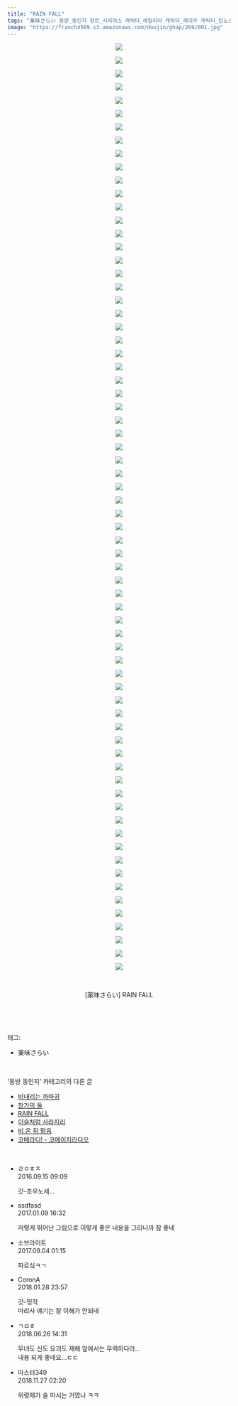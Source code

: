 ```yaml
---
title: "RAIN FALL"
tags: "薬味さらい 동방_동인지 장르_시리어스 캐릭터_레밀리아 캐릭터_레이무 캐릭터_린노스케 캐릭터_마리사 캐릭터_메이링 캐릭터_모미지 캐릭터_모코우 캐릭터_무라사 캐릭터_미코 캐릭터_사나에 캐릭터_사쿠야 캐릭터_세이가 캐릭터_쇼 캐릭터_스와코 캐릭터_스이카 캐릭터_시키에이키 캐릭터_아야 캐릭터_아큐 캐릭 터_앨리스 캐릭터_야마메 캐릭터_에이린 캐릭터_유카리 캐릭터_이치린 캐릭터_카구야 캐릭터_케이네 캐릭터_코마치 캐릭터_텐시 캐릭터_토지코 캐릭터_파르시 캐릭터_파츄리 캐릭터_하타테 캐릭터_후토 캐릭터_히지리"
image: "https://franch4569.s3.amazonaws.com/doujin/ghap/269/001.jpg"
---
```

<div class="article">
<p style="text-align: center; clear: none; float: none;"><img src="{{ site.imgserver2 }}/ghap/269/001.jpg"/></p>
<p style="text-align: center; clear: none; float: none;"><img src="{{ site.imgserver2 }}/ghap/269/002.jpg"/></p>
<p style="text-align: center; clear: none; float: none;"><img src="{{ site.imgserver2 }}/ghap/269/003.jpg"/></p>
<p style="text-align: center; clear: none; float: none;"><img src="{{ site.imgserver2 }}/ghap/269/004.jpg"/></p>
<p style="text-align: center; clear: none; float: none;"><img src="{{ site.imgserver2 }}/ghap/269/005.jpg"/></p>
<p style="text-align: center; clear: none; float: none;"><img src="{{ site.imgserver2 }}/ghap/269/006.jpg"/></p>
<p style="text-align: center; clear: none; float: none;"><img src="{{ site.imgserver2 }}/ghap/269/007.jpg"/></p>
<p style="text-align: center; clear: none; float: none;"><img src="{{ site.imgserver2 }}/ghap/269/008.jpg"/></p>
<p style="text-align: center; clear: none; float: none;"><img src="{{ site.imgserver2 }}/ghap/269/009.jpg"/></p>
<p style="text-align: center; clear: none; float: none;"><img src="{{ site.imgserver2 }}/ghap/269/010.jpg"/></p>
<p style="text-align: center; clear: none; float: none;"><img src="{{ site.imgserver2 }}/ghap/269/011.jpg"/></p>
<p style="text-align: center; clear: none; float: none;"><img src="{{ site.imgserver2 }}/ghap/269/012.jpg"/></p>
<p style="text-align: center; clear: none; float: none;"><img src="{{ site.imgserver2 }}/ghap/269/013.jpg"/></p>
<p style="text-align: center; clear: none; float: none;"><img src="{{ site.imgserver2 }}/ghap/269/014.jpg"/></p>
<p style="text-align: center; clear: none; float: none;"><img src="{{ site.imgserver2 }}/ghap/269/015.jpg"/></p>
<p style="text-align: center; clear: none; float: none;"><img src="{{ site.imgserver2 }}/ghap/269/016.jpg"/></p>
<p style="text-align: center; clear: none; float: none;"><img src="{{ site.imgserver2 }}/ghap/269/017.jpg"/></p>
<p style="text-align: center; clear: none; float: none;"><img src="{{ site.imgserver2 }}/ghap/269/018.jpg"/></p>
<p style="text-align: center; clear: none; float: none;"><img src="{{ site.imgserver2 }}/ghap/269/019.jpg"/></p>
<p style="text-align: center; clear: none; float: none;"><img src="{{ site.imgserver2 }}/ghap/269/020.jpg"/></p>
<p style="text-align: center; clear: none; float: none;"><img src="{{ site.imgserver2 }}/ghap/269/021.jpg"/></p>
<p style="text-align: center; clear: none; float: none;"><img src="{{ site.imgserver2 }}/ghap/269/022.jpg"/></p>
<p style="text-align: center; clear: none; float: none;"><img src="{{ site.imgserver2 }}/ghap/269/023.jpg"/></p>
<p style="text-align: center; clear: none; float: none;"><img src="{{ site.imgserver2 }}/ghap/269/024.jpg"/></p>
<p style="text-align: center; clear: none; float: none;"><img src="{{ site.imgserver2 }}/ghap/269/025.jpg"/></p>
<p style="text-align: center; clear: none; float: none;"><img src="{{ site.imgserver2 }}/ghap/269/026.jpg"/></p>
<p style="text-align: center; clear: none; float: none;"><img src="{{ site.imgserver2 }}/ghap/269/027.jpg"/></p>
<p style="text-align: center; clear: none; float: none;"><img src="{{ site.imgserver2 }}/ghap/269/028.jpg"/></p>
<p style="text-align: center; clear: none; float: none;"><img src="{{ site.imgserver2 }}/ghap/269/029.jpg"/></p>
<p style="text-align: center; clear: none; float: none;"><img src="{{ site.imgserver2 }}/ghap/269/030.jpg"/></p>
<p style="text-align: center; clear: none; float: none;"><img src="{{ site.imgserver2 }}/ghap/269/031.jpg"/></p>
<p style="text-align: center; clear: none; float: none;"><img src="{{ site.imgserver2 }}/ghap/269/032.jpg"/></p>
<p style="text-align: center; clear: none; float: none;"><img src="{{ site.imgserver2 }}/ghap/269/033.jpg"/></p>
<p style="text-align: center; clear: none; float: none;"><img src="{{ site.imgserver2 }}/ghap/269/034.jpg"/></p>
<p style="text-align: center; clear: none; float: none;"><img src="{{ site.imgserver2 }}/ghap/269/035.jpg"/></p>
<p style="text-align: center; clear: none; float: none;"><img src="{{ site.imgserver2 }}/ghap/269/036.jpg"/></p>
<p style="text-align: center; clear: none; float: none;"><img src="{{ site.imgserver2 }}/ghap/269/037.jpg"/></p>
<p style="text-align: center; clear: none; float: none;"><img src="{{ site.imgserver2 }}/ghap/269/038.jpg"/></p>
<p style="text-align: center; clear: none; float: none;"><img src="{{ site.imgserver2 }}/ghap/269/039.jpg"/></p>
<p style="text-align: center; clear: none; float: none;"><img src="{{ site.imgserver2 }}/ghap/269/040.jpg"/></p>
<p style="text-align: center; clear: none; float: none;"><img src="{{ site.imgserver2 }}/ghap/269/041.jpg"/></p>
<p style="text-align: center; clear: none; float: none;"><img src="{{ site.imgserver2 }}/ghap/269/042.jpg"/></p>
<p style="text-align: center; clear: none; float: none;"><img src="{{ site.imgserver2 }}/ghap/269/043.jpg"/></p>
<p style="text-align: center; clear: none; float: none;"><img src="{{ site.imgserver2 }}/ghap/269/044.jpg"/></p>
<p style="text-align: center; clear: none; float: none;"><img src="{{ site.imgserver2 }}/ghap/269/045.jpg"/></p>
<p style="text-align: center; clear: none; float: none;"><img src="{{ site.imgserver2 }}/ghap/269/046.jpg"/></p>
<p style="text-align: center; clear: none; float: none;"><img src="{{ site.imgserver2 }}/ghap/269/047.jpg"/></p>
<p style="text-align: center; clear: none; float: none;"><img src="{{ site.imgserver2 }}/ghap/269/048.jpg"/></p>
<p style="text-align: center; clear: none; float: none;"><img src="{{ site.imgserver2 }}/ghap/269/049.jpg"/></p>
<p style="text-align: center; clear: none; float: none;"><img src="{{ site.imgserver2 }}/ghap/269/050.jpg"/></p>
<p style="text-align: center; clear: none; float: none;"><img src="{{ site.imgserver2 }}/ghap/269/051.jpg"/></p>
<p style="text-align: center; clear: none; float: none;"><img src="{{ site.imgserver2 }}/ghap/269/052.jpg"/></p>
<p style="text-align: center; clear: none; float: none;"><img src="{{ site.imgserver2 }}/ghap/269/053.jpg"/></p>
<p style="text-align: center; clear: none; float: none;"><img src="{{ site.imgserver2 }}/ghap/269/054.jpg"/></p>
<p style="text-align: center; clear: none; float: none;"><img src="{{ site.imgserver2 }}/ghap/269/055.jpg"/></p>
<p style="text-align: center; clear: none; float: none;"><img src="{{ site.imgserver2 }}/ghap/269/056.jpg"/></p>
<p style="text-align: center; clear: none; float: none;"><img src="{{ site.imgserver2 }}/ghap/269/057.jpg"/></p>
<p style="text-align: center; clear: none; float: none;"><img src="{{ site.imgserver2 }}/ghap/269/058.jpg"/></p>
<p style="text-align: center; clear: none; float: none;"><img src="{{ site.imgserver2 }}/ghap/269/059.jpg"/></p>
<p style="text-align: center; clear: none; float: none;"><img src="{{ site.imgserver2 }}/ghap/269/060.jpg"/></p>
<p style="text-align: center; clear: none; float: none;"><img src="{{ site.imgserver2 }}/ghap/269/061.jpg"/></p>
<p style="text-align: center; clear: none; float: none;"><img src="{{ site.imgserver2 }}/ghap/269/062.jpg"/></p>
<p style="text-align: center; clear: none; float: none;"><img src="{{ site.imgserver2 }}/ghap/269/063.jpg"/></p>
<p style="text-align: center; clear: none; float: none;"><img src="{{ site.imgserver2 }}/ghap/269/064.jpg"/></p>
<p style="text-align: center; clear: none; float: none;"><img src="{{ site.imgserver2 }}/ghap/269/065.jpg"/></p>
<p style="text-align: center; clear: none; float: none;"><img src="{{ site.imgserver2 }}/ghap/269/066.jpg"/></p>
<p style="text-align: center; clear: none; float: none;"><img src="{{ site.imgserver2 }}/ghap/269/067.jpg"/></p>
<p style="text-align: center; clear: none; float: none;"><img src="{{ site.imgserver2 }}/ghap/269/068.jpg"/></p>
<p style="text-align: center; clear: none; float: none;"><img src="{{ site.imgserver2 }}/ghap/269/069.jpg"/></p>
<p style="text-align: center; clear: none; float: none;"><img src="{{ site.imgserver2 }}/ghap/269/070.jpg"/></p>
<p style="text-align: center; clear: none; float: none;"><br/></p>
<p style="text-align: center; clear: none; float: none;">[薬味さらい] RAIN FALL</p>
<p><br/></p>
</div><br/>
<div class="tagTrail">
<p>태그: </p>
<ul>
<li>薬味さらい</li>
</ul>
</div><br/>
<div class="another">
<p>'동방 동인지' 카테고리의 다른 글</p>
<ul>
<li><a href="/ghap_271">비내리는 까마귀</a></li>
<li><a href="/ghap_270">창가의 둘</a></li>
<li><a href="/ghap_269">RAIN FALL</a></li>
<li><a href="/ghap_268">이슬처럼 사라지리</a></li>
<li><a href="/ghap_267">비 온 뒤 맑음</a></li>
<li><a href="/ghap_266">코메라디! - 코메이지라디오</a></li>
</ul>
</div><br/>
<div class="cb_module cb_fluid">
<div class="cb_wrt cb_profile">
<div class="comment">
<ul>
<li class="cb_thumb_off" id="comment14805886">
<div class="cb_comment_area">
<div class="cb_info_area">
<div class="cb_section">
<span class="cb_nick_name">ㄹㅇㅎㅈ</span>
</div>
<div class="cb_section">
<span class="cb_date">2016.09.15 09:09 </span>
</div>
</div>
<div class="cb_dsc_comment">
<p class="cb_dsc">
											갓-조우노세...
										</p>
</div>
</div></li>
<li class="cb_thumb_off" id="comment14887243">
<div class="cb_comment_area">
<div class="cb_info_area">
<div class="cb_section">
<span class="cb_nick_name">ssdfasd</span>
</div>
<div class="cb_section">
<span class="cb_date">2017.01.09 16:32 </span>
</div>
</div>
<div class="cb_dsc_comment">
<p class="cb_dsc">
											저렇게 뛰어난 그림으로 이렇게 좋은 내용을 그리니까 참 좋네
										</p>
</div>
</div></li>
<li class="cb_thumb_off" id="comment15075723">
<div class="cb_comment_area">
<div class="cb_info_area">
<div class="cb_section">
<span class="cb_nick_name">소브라이트</span>
</div>
<div class="cb_section">
<span class="cb_date">2017.09.04 01:15 </span>
</div>
</div>
<div class="cb_dsc_comment">
<p class="cb_dsc">
											파르싴ㅋㄱ
										</p>
</div>
</div></li>
<li class="cb_thumb_off" id="comment15185883">
<div class="cb_comment_area">
<div class="cb_info_area">
<div class="cb_section">
<span class="cb_nick_name">CoronA</span>
</div>
<div class="cb_section">
<span class="cb_date">2018.01.28 23:57 </span>
</div>
</div>
<div class="cb_dsc_comment">
<p class="cb_dsc">
											갓-띵작<br/>
마리사 얘기는 잘 이해가 안되네
										</p>
</div>
</div></li>
<li class="cb_thumb_off" id="comment15277002">
<div class="cb_comment_area">
<div class="cb_info_area">
<div class="cb_section">
<span class="cb_nick_name">ㄱㅁㅎ</span>
</div>
<div class="cb_section">
<span class="cb_date">2018.06.26 14:31 </span>
</div>
</div>
<div class="cb_dsc_comment">
<p class="cb_dsc">
											무녀도 신도 요괴도 재해 앞에서는 무력하다라...<br/>
내용 되게 좋네요...ㄷㄷ
										</p>
</div>
</div></li>
<li class="cb_thumb_off" id="comment15378997">
<div class="cb_comment_area">
<div class="cb_info_area">
<div class="cb_section">
<span class="cb_nick_name">마스터349</span>
</div>
<div class="cb_section">
<span class="cb_date">2018.11.27 02:20 </span>
</div>
</div>
<div class="cb_dsc_comment">
<p class="cb_dsc">
											위령제가 술 마시는 거였나 ㅋㅋ
										</p>
</div>
</div></li>
</ul>
</div>
</div><!-- commentList close -->
</div><br/>
